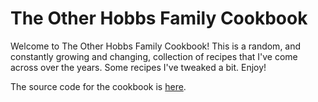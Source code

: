 # The Other Hobbs Family Cookbook

Welcome to The Other Hobbs Family Cookbook! This is a random, and constantly growing and changing,
collection of recipes that I've come across over the years. Some recipes I've tweaked a bit. Enjoy!

The source code for the cookbook is [here](https://github.com/craigahobbs/other-hobbs-family-cookbook#readme).
